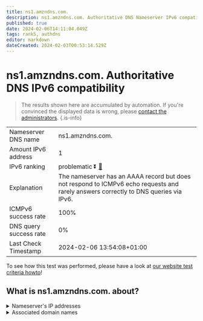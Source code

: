 ```yaml
---
title: ns1.amzndns.com.
description: ns1.amzndns.com. Authoritative DNS Nameserver IPv6 compatibility
published: true
date: 2024-02-06T14:11:04.049Z
tags: rank5, authdns
editor: markdown
dateCreated: 2024-02-03T00:53:14.529Z
---
```


# ns1.amzndns.com. Authoritative DNS IPv6 compatibility

> The results shown here are accumulated by automation. If you're convinced the displayed data is wrong, please [contact the administrators](/howto/chat). 
{.is-info}




|   |   |
| - | - |
| Nameserver DNS name | ns1.amzndns.com.
| Amount IPv6 address | 1
| IPv6 ranking | problematic :arrow_double_down: [🔗](/howto/ranking) |
| Explanation | The nameserver has an AAAA record but does not respond to ICMPv6 echo requests and rarely answers correctly to DNS queries via IPv6. |
| ICMPv6 success rate | 100%|
| DNS query success rate | 0% |
| Last Check Timestamp | 2024-02-06 13:54:08+01:00 |

To see how this test was performed, please have a look at [our website test criteria howto](/howto/testcriteria/authdns)!


## What is ns1.amzndns.com. about?




<details>
<summary>Nameserver's IP addresses</summary>

2001:502:f3ff::10

</details>



<details>
<summary>Associated domain names</summary>

music.amazon.com

www.amazon.co.uk

www.imdb.com

</details>
